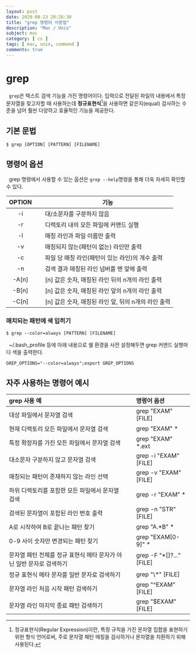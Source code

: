 ```yaml
---
layout: post
date: 2020-08-23 20:26:30
title: "grep 명령어 사용법"
description: "Mac / Unix"
subject: mac
category: [ cs ]
tags: [ mac, unix, command ]
comments: true
---
```


# grep

&nbsp; `grep`은 텍스트 검색 기능을 가진 명령어이다. 입력으로 전달된 파일의 내용에서 특정 문자열을 찾고자할 때 사용하는데 **정규표현식**[^1]을 사용하면 같은지(equal) 검사하는 수준을 넘어 훨씬 다양하고 효율적인 기능을 제공한다.

## 기본 문법

```
$ grep [OPTION] [PATTERN] [FILENAME]
```

## 명령어 옵션

&nbsp; grep 명령에서 사용할 수 있는 옵션은 `grep --help`명령을 통해 더욱 자세히 확인할 수 있다.

| OPTION | &nbsp; | <center> 기능 |
|:---:|:---:|:---|
| -i || 대/소문자를 구분하지 않음 |
| -r || 디렉토리 내의 모든 파일에 커맨드 실행 |
| -l || 매칭 라인과 파일 이름만 출력 |
| -v || 매칭되지 않는(패턴이 없는) 라인만 출력 |
| -c || 파일 당 매칭 라인(패턴이 있는 라인)의 개수 출력 |
| -n || 검색 결과 매칭된 라인 넘버를 맨 앞에 출력 |
| -A[n] || [n] 값은 숫자, 매칭된 라인 뒤의 n개의 라인 출력 |
| -B[n] || [n] 값은 숫자, 매칭된 라인 앞의 n개의 라인 출력 |
| -C[n] || [n] 값은 숫자, 매칭된 라인 앞, 뒤의 n개의 라인 출력 |

### 매치되는 패턴에 색 입히기

```
$ grep --color=always [PATTERN] [FILENAME]
```

&nbsp; ~/.bash_profile 등에 아래 내용으로 쉘 환경을 사전 설정해두면 grep 커맨드 실행마다 색을 출력한다.

```
GREP_OPTIONS="--color=always";export GREP_OPTIONS
```

## 자주 사용하는 명령어 예시

| grep 사용 예 | &nbsp; | 명령어 옵션 |
|:---|:---:|:---|
| 대상 파일에서 문자열 검색 || grep "EXAM" [FILE] |
| 현재 디렉토리 모든 파일에서 문자열 검색 || grep "EXAM" * |
| 특정 확장자를 가진 모든 파일에서 문자열 검색 || grep "EXAM" *.ext |
| 대소문자 구분하지 않고 문자열 검색 || grep -i "EXAM" [FILE] |
| 매칭되는 패턴이 존재하지 않는 라인 선택 || grep -v "EXAM" [FILE] |
| 하위 디렉토리를 포함한 모든 파일에서 문자열 검색 || grep -r "EXAM" * |
| 검색된 문자열이 포함된 라인 번호 출력 || grep -n "STR" [FILE] |
| A로 시작하여 B로 끝나는 패턴 찾기 || grep "A.*B" * |
| 0-9 사이 숫자만 변경되는 패턴 찾기 || grep "EXAM[0-9]" * |
| 문자열 패턴 전체를 정규 표현식 메타 문자가 아닌 일반 문자로 검색하기 || grep -F "*[]?..." [FILE] |
| 정규 표현식 메타 문자를 일반 문자로 검색하기 || grep "\\*" [FILE] |
| 문자열 라인 처음 시작 패턴 검색하기 || grep "^EXAM" [FILE] |
| 문자열 라인 마지막 종료 패턴 검색하기 || grep "$EXAM" [FILE] |

[^1]: 정규표현식(Regular Expression)이란, 특정 규칙을 가진 문자열 집합을 표현하기 위한 형식 언어로써, 주로 문자열 패턴 매칭을 검사하거나 문자열을 치환하기 위해 사용된다.
